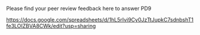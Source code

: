 Please find your peer review feedback here to answer PD9

https://docs.google.com/spreadsheets/d/1hL5rIvi9Cy0JzTtJupkC7sdnbshT1fe3LOIZBVA8CWk/edit?usp=sharing

